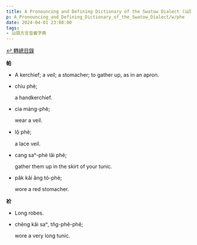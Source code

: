 ```yaml
---
title: A Pronouncing and Defining Dictionary of the Swatow Dialect (汕頭方言音義字典) / phe
p: A_Pronouncing_and_Defining_Dictionary_of_the_Swatow_Dialect/w/phe
date: 2024-04-01 23:00:00
tags: 
- 汕頭方言音義字典
---
```


[↩️ 轉總目錄](/A_Pronouncing_and_Defining_Dictionary_of_the_Swatow_Dialect)


**帕**
- A kerchief; a veil; a stomacher; to gather up, as in an apron.

- chíu phè;

  a handkerchief.

- cia máng-phè;

  wear a veil.

- lô̤ phè;

  a lace veil.

- cang saⁿ-phè lâi phè;

  gather them up in the skirt of your tunic.

- pâk kâi âng tó-phè;

  wore a red stomacher.

**衸**
- Long robes.

- chēng kâi saⁿ, tn̂g-phĕ-phĕ;

  wore a very long tunic.